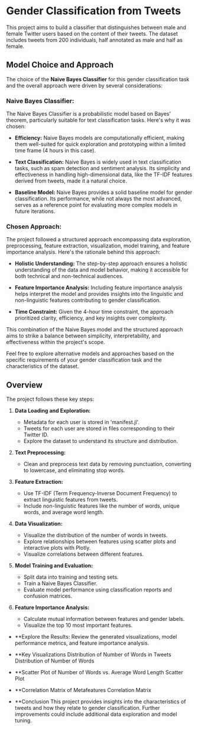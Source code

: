 # Gender Classification from Tweets

This project aims to build a classifier that distinguishes between male and female Twitter users based on the content of their tweets. The dataset includes tweets from 200 individuals, half annotated as male and half as female.

## Model Choice and Approach

The choice of the **Naive Bayes Classifier** for this gender classification task and the overall approach were driven by several considerations:

### Naive Bayes Classifier:
The Naive Bayes Classifier is a probabilistic model based on Bayes' theorem, particularly suitable for text classification tasks. Here's why it was chosen:

- **Efficiency:** Naive Bayes models are computationally efficient, making them well-suited for quick exploration and prototyping within a limited time frame (4 hours in this case).
  
- **Text Classification:** Naive Bayes is widely used in text classification tasks, such as spam detection and sentiment analysis. Its simplicity and effectiveness in handling high-dimensional data, like the TF-IDF features derived from tweets, made it a natural choice.

- **Baseline Model:** Naive Bayes provides a solid baseline model for gender classification. Its performance, while not always the most advanced, serves as a reference point for evaluating more complex models in future iterations.

### Chosen Approach:

The project followed a structured approach encompassing data exploration, preprocessing, feature extraction, visualization, model training, and feature importance analysis. Here's the rationale behind this approach:

- **Holistic Understanding:** The step-by-step approach ensures a holistic understanding of the data and model behavior, making it accessible for both technical and non-technical audiences.

- **Feature Importance Analysis:** Including feature importance analysis helps interpret the model and provides insights into the linguistic and non-linguistic features contributing to gender classification.

- **Time Constraint:** Given the 4-hour time constraint, the approach prioritized clarity, efficiency, and key insights over complexity.

This combination of the Naive Bayes model and the structured approach aims to strike a balance between simplicity, interpretability, and effectiveness within the project's scope.

Feel free to explore alternative models and approaches based on the specific requirements of your gender classification task and the characteristics of the dataset.

## Overview

The project follows these key steps:

1. **Data Loading and Exploration:**
   - Metadata for each user is stored in 'manifest.jl'.
   - Tweets for each user are stored in files corresponding to their Twitter ID.
   - Explore the dataset to understand its structure and distribution.

2. **Text Preprocessing:**
   - Clean and preprocess text data by removing punctuation, converting to lowercase, and eliminating stop words.

3. **Feature Extraction:**
   - Use TF-IDF (Term Frequency-Inverse Document Frequency) to extract linguistic features from tweets.
   - Include non-linguistic features like the number of words, unique words, and average word length.

4. **Data Visualization:**
   - Visualize the distribution of the number of words in tweets.
   - Explore relationships between features using scatter plots and interactive plots with Plotly.
   - Visualize correlations between different features.

5. **Model Training and Evaluation:**
   - Split data into training and testing sets.
   - Train a Naive Bayes Classifier.
   - Evaluate model performance using classification reports and confusion matrices.

6. **Feature Importance Analysis:**
   - Calculate mutual information between features and gender labels.
   - Visualize the top 10 most important features.



- **Explore the Results:
Review the generated visualizations, model performance metrics, and feature importance analysis.

- **Key Visualizations
Distribution of Number of Words in Tweets
Distribution of Number of Words

- **Scatter Plot of Number of Words vs. Average Word Length
Scatter Plot

- **Correlation Matrix of Metafeatures
Correlation Matrix

- **Conclusion
This project provides insights into the characteristics of tweets and how they relate to gender classification. Further improvements could include additional data exploration and model tuning.
